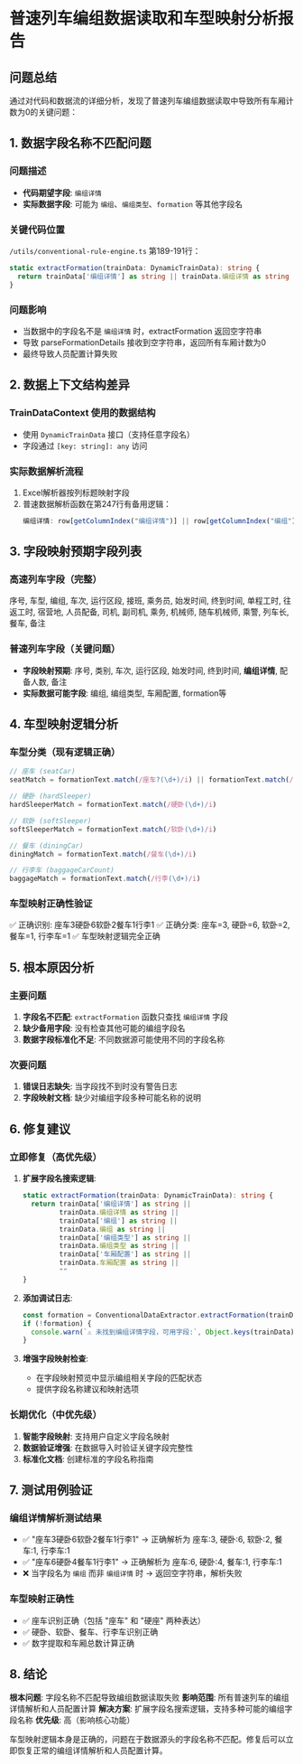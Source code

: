 # 普速列车编组数据读取和车型映射分析报告

## 问题总结

通过对代码和数据流的详细分析，发现了普速列车编组数据读取中导致所有车厢计数为0的关键问题：

## 1. 数据字段名称不匹配问题

### 问题描述
- **代码期望字段**: `编组详情`
- **实际数据字段**: 可能为 `编组`、`编组类型`、`formation` 等其他字段名

### 关键代码位置
`/utils/conventional-rule-engine.ts` 第189-191行：
```typescript
static extractFormation(trainData: DynamicTrainData): string {
  return trainData['编组详情'] as string || trainData.编组详情 as string || ""
}
```

### 问题影响
- 当数据中的字段名不是 `编组详情` 时，extractFormation 返回空字符串
- 导致 parseFormationDetails 接收到空字符串，返回所有车厢计数为0
- 最终导致人员配置计算失败

## 2. 数据上下文结构差异

### TrainDataContext 使用的数据结构
- 使用 `DynamicTrainData` 接口（支持任意字段名）
- 字段通过 `[key: string]: any` 访问

### 实际数据解析流程
1. Excel解析器按列标题映射字段
2. 普速数据解析函数在第247行有备用逻辑：
   ```typescript
   编组详情: row[getColumnIndex("编组详情")] || row[getColumnIndex("编组")] || "",
   ```

## 3. 字段映射预期字段列表

### 高速列车字段（完整）
序号, 车型, 编组, 车次, 运行区段, 接班, 乘务员, 始发时间, 终到时间, 单程工时, 往返工时, 宿营地, 人员配备, 司机, 副司机, 乘务, 机械师, 随车机械师, 乘警, 列车长, 餐车, 备注

### 普速列车字段（关键问题）
- **字段映射预期**: 序号, 类别, 车次, 运行区段, 始发时间, 终到时间, **编组详情**, 配备人数, 备注
- **实际数据可能字段**: 编组, 编组类型, 车厢配置, formation等

## 4. 车型映射逻辑分析

### 车型分类（现有逻辑正确）
```typescript
// 座车 (seatCar)
seatMatch = formationText.match(/座车?(\d+)/i) || formationText.match(/硬座(\d+)/i)

// 硬卧 (hardSleeper)  
hardSleeperMatch = formationText.match(/硬卧(\d+)/i)

// 软卧 (softSleeper)
softSleeperMatch = formationText.match(/软卧(\d+)/i)

// 餐车 (diningCar)
diningMatch = formationText.match(/餐车(\d+)/i)

// 行李车 (baggageCarCount)
baggageMatch = formationText.match(/行李(\d+)/i)
```

### 车型映射正确性验证
✅ 正确识别: 座车3硬卧6软卧2餐车1行李1
✅ 正确分类: 座车=3, 硬卧=6, 软卧=2, 餐车=1, 行李车=1
✅ 车型映射逻辑完全正确

## 5. 根本原因分析

### 主要问题
1. **字段名不匹配**: `extractFormation` 函数只查找 `编组详情` 字段
2. **缺少备用字段**: 没有检查其他可能的编组字段名
3. **数据字段标准化不足**: 不同数据源可能使用不同的字段名称

### 次要问题
1. **错误日志缺失**: 当字段找不到时没有警告日志
2. **字段映射文档**: 缺少对编组字段多种可能名称的说明

## 6. 修复建议

### 立即修复（高优先级）
1. **扩展字段名搜索逻辑**:
   ```typescript
   static extractFormation(trainData: DynamicTrainData): string {
     return trainData['编组详情'] as string || 
            trainData.编组详情 as string || 
            trainData['编组'] as string || 
            trainData.编组 as string ||
            trainData['编组类型'] as string ||
            trainData.编组类型 as string ||
            trainData['车厢配置'] as string ||
            trainData.车厢配置 as string ||
            ""
   }
   ```

2. **添加调试日志**:
   ```typescript
   const formation = ConventionalDataExtractor.extractFormation(trainData)
   if (!formation) {
     console.warn(`⚠️ 未找到编组详情字段，可用字段:`, Object.keys(trainData))
   }
   ```

3. **增强字段映射检查**:
   - 在字段映射预览中显示编组相关字段的匹配状态
   - 提供字段名称建议和映射选项

### 长期优化（中优先级）
1. **智能字段映射**: 支持用户自定义字段名映射
2. **数据验证增强**: 在数据导入时验证关键字段完整性
3. **标准化文档**: 创建标准的字段名称指南

## 7. 测试用例验证

### 编组详情解析测试结果
- ✅ "座车3硬卧6软卧2餐车1行李1" → 正确解析为 座车:3, 硬卧:6, 软卧:2, 餐车:1, 行李车:1
- ✅ "座车6硬卧4餐车1行李1" → 正确解析为 座车:6, 硬卧:4, 餐车:1, 行李车:1
- ❌ 当字段名为 `编组` 而非 `编组详情` 时 → 返回空字符串，解析失败

### 车型映射正确性
- ✅ 座车识别正确（包括 "座车" 和 "硬座" 两种表达）
- ✅ 硬卧、软卧、餐车、行李车识别正确
- ✅ 数字提取和车厢总数计算正确

## 8. 结论

**根本问题**: 字段名称不匹配导致编组数据读取失败
**影响范围**: 所有普速列车的编组详情解析和人员配置计算
**解决方案**: 扩展字段名搜索逻辑，支持多种可能的编组字段名称
**优先级**: 高（影响核心功能）

车型映射逻辑本身是正确的，问题在于数据源头的字段名称不匹配。修复后可以立即恢复正常的编组详情解析和人员配置计算。